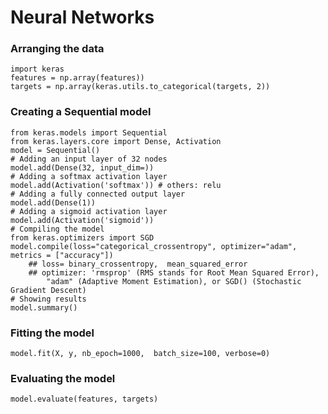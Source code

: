 # Neural Networks

### Arranging the data  
	import keras
	features = np.array(features))
	targets = np.array(keras.utils.to_categorical(targets, 2))

### Creating a Sequential model
	from keras.models import Sequential
	from keras.layers.core import Dense, Activation
	model = Sequential()	
	# Adding an input layer of 32 nodes 
	model.add(Dense(32, input_dim=))
	# Adding a softmax activation layer
	model.add(Activation('softmax')) # others: relu
	# Adding a fully connected output layer
	model.add(Dense(1))
	# Adding a sigmoid activation layer
	model.add(Activation('sigmoid'))
	# Compiling the model  
	from keras.optimizers import SGD
	model.compile(loss="categorical_crossentropy", optimizer="adam", metrics = ["accuracy"]) 
		## loss= binary_crossentropy,  mean_squared_error
		## optimizer: 'rmsprop' (RMS stands for Root Mean Squared Error), 
			"adam" (Adaptive Moment Estimation), or SGD() (Stochastic Gradient Descent)
	# Showing results  
	model.summary()
	
### Fitting the model 
	model.fit(X, y, nb_epoch=1000,  batch_size=100, verbose=0)
	
### Evaluating the model 
	model.evaluate(features, targets)

